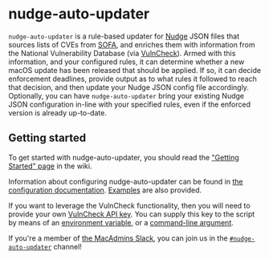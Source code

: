 # nudge-auto-updater
`nudge-auto-updater` is a rule-based updater for [Nudge](https://github.com/macadmins/Nudge) JSON files that sources lists of CVEs from [SOFA](https://sofa.macadmins.io), and enriches them with information from the National Vulnerability Database (via [VulnCheck](https://docs.vulncheck.com/)).
Armed with this information, and your configured rules, it can determine whether a new macOS update has been released that should be applied. If so, it can decide enforcement deadlines, provide output as to what rules it followed to reach that decision, and then update your Nudge JSON config file accordingly. Optionally, you can have `nudge-auto-updater` bring your existing Nudge JSON configuration in-line with your specified rules, even if the enforced version is already up-to-date.

## Getting started
To get started with nudge-auto-updater, you should read the ["Getting Started" page](https://github.com/jc0b/nudge-auto-updater/wiki/Home) in the wiki.

Information about configuring nudge-auto-updater can be found in [the configuration documentation](https://github.com/jc0b/nudge-auto-updater/wiki/Supported-Configuration-Keys). [Examples](https://github.com/jc0b/nudge-auto-updater/wiki/Example-Configurations) are also provided.

If you want to leverage the VulnCheck functionality, then you will need to provide your own [VulnCheck API key](https://vulncheck.com/token/newtoken). You can supply this key to the script by means of an [environment variable](https://github.com/jc0b/nudge-auto-updater/wiki/Environment-Variables), or a [command-line argument](https://github.com/jc0b/nudge-auto-updater/wiki/Command-line-Arguments).

If you're a member of [the MacAdmins Slack](https://www.macadmins.org), you can join us in the [`#nudge-auto-updater`](https://macadmins.slack.com/archives/C07Q0BF6403) channel!